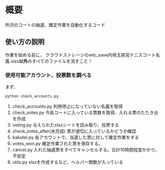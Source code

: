 # 概要
所沢のコートの抽選、確定作業を自動化するコード

## 使い方の説明
作業を始める前に、
クラウドストレージのwtc_save内埼玉県営テニスコート名義.xlsx**以外**のすべてのファイルを消すこと！

### 使用可能アカウント、投票数を調べる
まず、
```python
python check_accounts.py
```
1. check_accounts.py
利用停止になっていない名義を取得
2. check_votes.py
今各コートに入っている票数を取得、入れる票のたたき台を作成
3. voting.py 与えられたxlsxシートを読み取り、投票する
4. check_votes_after(未完成)
票が適切に入っているかどうか確認
5. kakutei.py
各アカウントで、当選した票に対して確定作業をする
6. votes_won.py
確定作業された票を保存する。
7. cancel.py
入れた抽選票をすべてキャンセルする。合計10時間程度かかり、不安定
8. utils.py
xlsxを作成するなど、ヘルパー関数が入っている
